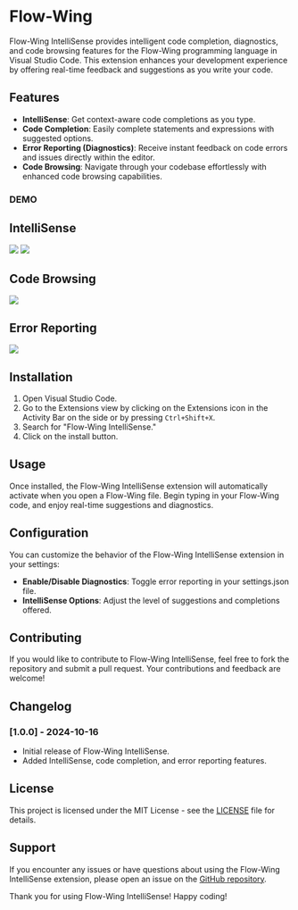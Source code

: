 # Flow-Wing

Flow-Wing IntelliSense provides intelligent code completion, diagnostics, and code browsing features for the Flow-Wing programming language in Visual Studio Code. This extension enhances your development experience by offering real-time feedback and suggestions as you write your code.

## Features

- **IntelliSense**: Get context-aware code completions as you type.
- **Code Completion**: Easily complete statements and expressions with suggested options.
- **Error Reporting (Diagnostics)**: Receive instant feedback on code errors and issues directly within the editor.
- **Code Browsing**: Navigate through your codebase effortlessly with enhanced code browsing capabilities.

### DEMO

## IntelliSense

<img src="https://github.com/user-attachments/assets/7137dcc5-c3bc-47d9-a460-77ec5bf9ff8d" />

<img src="https://github.com/user-attachments/assets/a15514ac-2c0a-4cd6-9c39-4d188f351a6b" />

## Code Browsing

<img src="https://github.com/user-attachments/assets/e90050e5-7bc0-4736-b4c8-0fea238b5491" />

## Error Reporting

<img src="https://github.com/user-attachments/assets/93d7a8f3-1a38-4317-9cdc-9e0239a2ad3d" />

## Installation

1. Open Visual Studio Code.
2. Go to the Extensions view by clicking on the Extensions icon in the Activity Bar on the side or by pressing `Ctrl+Shift+X`.
3. Search for "Flow-Wing IntelliSense."
4. Click on the install button.

## Usage

Once installed, the Flow-Wing IntelliSense extension will automatically activate when you open a Flow-Wing file. Begin typing in your Flow-Wing code, and enjoy real-time suggestions and diagnostics.

## Configuration

You can customize the behavior of the Flow-Wing IntelliSense extension in your settings:

- **Enable/Disable Diagnostics**: Toggle error reporting in your settings.json file.
- **IntelliSense Options**: Adjust the level of suggestions and completions offered.

## Contributing

If you would like to contribute to Flow-Wing IntelliSense, feel free to fork the repository and submit a pull request. Your contributions and feedback are welcome!

## Changelog

### [1.0.0] - 2024-10-16

- Initial release of Flow-Wing IntelliSense.
- Added IntelliSense, code completion, and error reporting features.

## License

This project is licensed under the MIT License - see the [LICENSE](LICENSE) file for details.

## Support

If you encounter any issues or have questions about using the Flow-Wing IntelliSense extension, please open an issue on the [GitHub repository](https://github.com/kushagra1212/Flow-Wing).

Thank you for using Flow-Wing IntelliSense! Happy coding!
